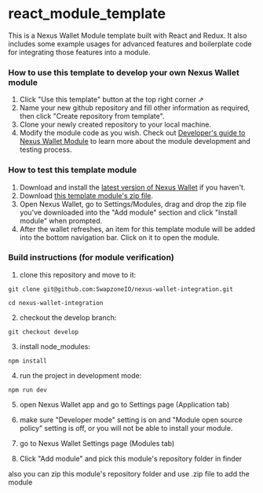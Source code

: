 # react_module_template

This is a Nexus Wallet Module template built with React and Redux. It also includes some example usages for advanced features and boilerplate code for integrating those features into a module.

### How to use this template to develop your own Nexus Wallet module

1. Click "Use this template" button at the top right corner ⇗
2. Name your new github repository and fill other information as required, then click "Create repository from template".
3. Clone your newly created repository to your local machine.
4. Modify the module code as you wish. Check out [Developer's guide to Nexus Wallet Module](https://github.com/Nexusoft/NexusInterface/tree/master/docs/Modules) to learn more about the module development and testing process.

### How to test this template module

1. Download and install the [latest version of Nexus Wallet](https://github.com/Nexusoft/NexusInterface/releases/latest) if you haven't.
2. Download [this template module's zip file](https://github.com/Nexusoft/react_redux_module_template/releases/latest).
3. Open Nexus Wallet, go to Settings/Modules, drag and drop the zip file you've downloaded into the "Add module" section and click "Install module" when prompted.
4. After the wallet refreshes, an item for this template module will be added into the bottom navigation bar. Click on it to open the module.

### Build instructions (for module verification)
1. clone this repository and move to it:

`git clone git@github.com:SwapzoneIO/nexus-wallet-integration.git`

`cd nexus-wallet-integration`

2. checkout the develop branch:

`git checkout develop`

3. install node_modules:

`npm install`

4. run the project in development mode:

`npm run dev`

5. open Nexus Wallet app and go to Settings page (Application tab)

6. make sure "Developer mode" setting is on and "Module open source policy" setting is off, or you will not be able to install your module.

7. go to Nexus Wallet Settings page (Modules tab)

8. Click "Add module" and pick this module's repository folder in finder

also you can zip this module's repository folder and use .zip file to add the module